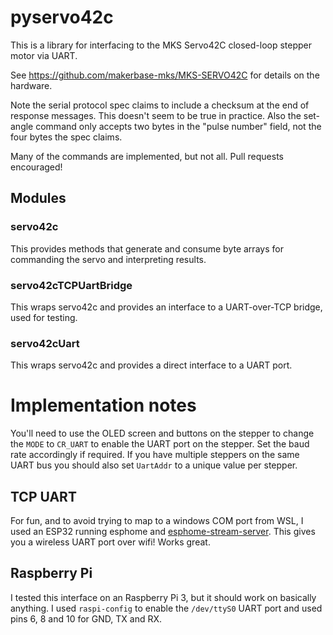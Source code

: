 # pyservo42c

This is a library for interfacing to the MKS Servo42C closed-loop stepper motor via UART.

See https://github.com/makerbase-mks/MKS-SERVO42C for details on the hardware.

Note the serial protocol spec claims to include a checksum at the end of response messages. This doesn't seem to be true in practice. Also the set-angle command only accepts two bytes in the "pulse number" field, not the four bytes the spec claims.

Many of the commands are implemented, but not all. Pull requests encouraged!

## Modules

### servo42c

This provides methods that generate and consume byte arrays for commanding the
servo and interpreting results.

### servo42cTCPUartBridge

This wraps servo42c and provides an interface to a UART-over-TCP bridge, used for testing.

### servo42cUart

This wraps servo42c and provides a direct interface to a UART port.

# Implementation notes

You'll need to use the OLED screen and buttons on the stepper to change the `MODE` to `CR_UART` to enable the UART port on the stepper. Set the baud rate accordingly if required. If you have multiple steppers on the same UART bus you should also set `UartAddr` to a unique value per stepper.

## TCP UART

For fun, and to avoid trying to map to a windows COM port from WSL, I used an ESP32 running esphome and [esphome-stream-server](https://github.com/oxan/esphome-stream-server). This gives you a wireless UART port over wifi! Works great.

## Raspberry Pi

I tested this interface on an Raspberry Pi 3, but it should work on basically anything. I used `raspi-config` to enable the `/dev/ttyS0` UART port and used pins 6, 8 and 10 for GND, TX and RX.
